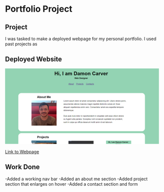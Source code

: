 # Portfolio Project

## Project

I was tasked to make a deployed webpage for my personal portfolio. I used past projects as 

## Deployed Website

<img src="assets\images\screenshot.png">

<a href="https://dmcarver01611.github.io/02-Portfolio-Projects/">Link to Webpage</a>

## Work Done

-Added a working nav bar
-Added an about me section
-Added project section that enlarges on hover
-Added a contact section and form